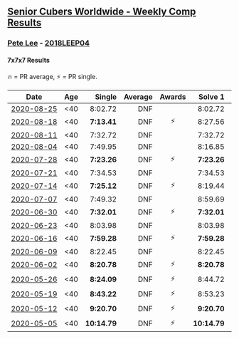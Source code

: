 <style>table {white-space: nowrap;}</style>

## [Senior Cubers Worldwide - Weekly Comp Results](/scw-comp/results/)
### [Pete Lee](README.md) - [2018LEEP04](https://www.worldcubeassociation.org/persons/2018LEEP04?event=777)
#### 7x7x7 Results

<span style="white-space: nowrap;">🔥 = PR average</span>, <span style="white-space: nowrap;">⚡ = PR single</span>.

| Date | Age | Single | Average | Awards | Solve 1 | Solve 2 | Solve 3 | Video |
| :--: | :--: | --: | --: | :--: | --: | --: | --: | :-- |
| [2020-08-25](../../results/2020-08-25/777.md) | <40 | 8:02.72 | DNF |  | 8:02.72 | 8:26.47 | DNS | [Desktop](https://www.facebook.com/events/375269430142971/permalink/375911616745419) / [Mobile](https://m.facebook.com/events/375269430142971?view=permalink&id=375911616745419) |
| [2020-08-18](../../results/2020-08-18/777.md) | <40 | **7:13.41** | DNF | ⚡ | 8:27.56 | **7:13.41** | DNS | [Desktop](https://www.facebook.com/events/3231806576868309/permalink/3234247696624197) / [Mobile](https://m.facebook.com/events/3231806576868309?view=permalink&id=3234247696624197) |
| [2020-08-11](../../results/2020-08-11/777.md) | <40 | 7:32.72 | DNF |  | 7:32.72 | 9:56.00 | DNS | [Desktop](https://www.facebook.com/events/1112228215845470/permalink/1112929269108698) / [Mobile](https://m.facebook.com/events/1112228215845470?view=permalink&id=1112929269108698) |
| [2020-08-04](../../results/2020-08-04/777.md) | <40 | 7:49.95 | DNF |  | 8:16.85 | 7:49.95 | DNS | [Desktop](https://www.facebook.com/events/770016233779888/permalink/770697843711727) / [Mobile](https://m.facebook.com/events/770016233779888?view=permalink&id=770697843711727) |
| [2020-07-28](../../results/2020-07-28/777.md) | <40 | **7:23.26** | DNF | ⚡ | **7:23.26** | 7:36.09 | DNS | [Desktop](https://www.facebook.com/events/299658408049797/permalink/300258301323141) / [Mobile](https://m.facebook.com/events/299658408049797?view=permalink&id=300258301323141) |
| [2020-07-21](../../results/2020-07-21/777.md) | <40 | 7:34.53 | DNF |  | 7:34.53 | 7:45.52 | DNS | [Desktop](https://www.facebook.com/events/3081159145282455/permalink/3082287351836301) / [Mobile](https://m.facebook.com/events/3081159145282455?view=permalink&id=3082287351836301) |
| [2020-07-14](../../results/2020-07-14/777.md) | <40 | **7:25.12** | DNF | ⚡ | 8:19.44 | **7:25.12** | DNS | [Desktop](https://www.facebook.com/events/2729568740635198/permalink/2729818147276924) / [Mobile](https://m.facebook.com/events/2729568740635198?view=permalink&id=2729818147276924) |
| [2020-07-07](../../results/2020-07-07/777.md) | <40 | 7:49.32 | DNF |  | 8:59.69 | 7:49.32 | DNS | [Desktop](https://www.facebook.com/events/307625317040136/permalink/307844723684862) / [Mobile](https://m.facebook.com/events/307625317040136?view=permalink&id=307844723684862) |
| [2020-06-30](../../results/2020-06-30/777.md) | <40 | **7:32.01** | DNF | ⚡ | **7:32.01** | DNF | DNS | [Desktop](https://www.facebook.com/events/284746466306313/permalink/285013929612900) / [Mobile](https://m.facebook.com/events/284746466306313?view=permalink&id=285013929612900) |
| [2020-06-23](../../results/2020-06-23/777.md) | <40 | 8:03.98 | DNF |  | 8:03.98 | 8:08.98 | DNS | [Desktop](https://www.facebook.com/events/268636114456043/permalink/268844034435251) / [Mobile](https://m.facebook.com/events/268636114456043?view=permalink&id=268844034435251) |
| [2020-06-16](../../results/2020-06-16/777.md) | <40 | **7:59.28** | DNF | ⚡ | **7:59.28** | 8:16.71 | DNS | [Desktop](https://www.facebook.com/events/256188575607890/permalink/256481515578596) / [Mobile](https://m.facebook.com/events/256188575607890?view=permalink&id=256481515578596) |
| [2020-06-09](../../results/2020-06-09/777.md) | <40 | 8:22.45 | DNF |  | 8:22.45 | 9:26.63 | DNS | [Desktop](https://www.facebook.com/events/1130228284009045/permalink/1130482110650329) / [Mobile](https://m.facebook.com/events/1130228284009045?view=permalink&id=1130482110650329) |
| [2020-06-02](../../results/2020-06-02/777.md) | <40 | **8:20.78** | DNF | ⚡ | **8:20.78** | 9:57.91 | DNS | [Desktop](https://www.facebook.com/events/573401076937046/permalink/573717050238782) / [Mobile](https://m.facebook.com/events/573401076937046?view=permalink&id=573717050238782) |
| [2020-05-26](../../results/2020-05-26/777.md) | <40 | **8:24.09** | DNF | ⚡ | 8:44.72 | **8:24.09** | DNS | [Desktop](https://www.facebook.com/events/637852836799991/permalink/638057023446239) / [Mobile](https://m.facebook.com/events/637852836799991?view=permalink&id=638057023446239) |
| [2020-05-19](../../results/2020-05-19/777.md) | <40 | **8:43.22** | DNF | ⚡ | 8:53.23 | **8:43.22** | DNS | [Desktop](https://www.facebook.com/events/201300894172579/permalink/201442917491710) / [Mobile](https://m.facebook.com/events/201300894172579?view=permalink&id=201442917491710) |
| [2020-05-12](../../results/2020-05-12/777.md) | <40 | **9:20.70** | DNF | ⚡ | **9:20.70** | 9:30.53 | DNS | [Desktop](https://www.facebook.com/events/276138643524223/permalink/276380270166727) / [Mobile](https://m.facebook.com/events/276138643524223?view=permalink&id=276380270166727) |
| [2020-05-05](../../results/2020-05-05/777.md) | <40 | **10:14.79** | DNF | ⚡ | **10:14.79** | DNS | DNS | [Desktop](https://www.facebook.com/events/557526585195168/permalink/557744185173408) / [Mobile](https://m.facebook.com/events/557526585195168?view=permalink&id=557744185173408) |


<!-- Global site tag (gtag.js) - Google Analytics -->
<script async src="https://www.googletagmanager.com/gtag/js?id=UA-86348435-3"></script>
<script>window.dataLayer = window.dataLayer || []; function gtag() {dataLayer.push(arguments);} gtag('js', new Date()); gtag('config', 'UA-86348435-3');</script>
